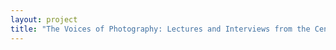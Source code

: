 ```yaml
--- 
layout: project 
title: "The Voices of Photography: Lectures and Interviews from the Center for Creative Photography" 
---
```



